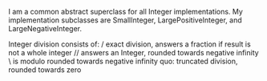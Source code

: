 I am a common abstract superclass for all Integer implementations. My implementation subclasses are SmallInteger, LargePositiveInteger, and LargeNegativeInteger.
	
Integer division consists of:
	/	exact division, answers a fraction if result is not a whole integer
	//	answers an Integer, rounded towards negative infinity
	\\	is modulo rounded towards negative infinity
	quo: truncated division, rounded towards zero
